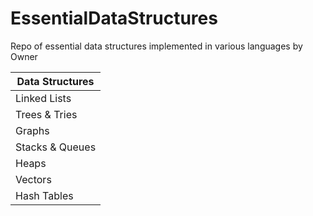 # EssentialDataStructures
Repo of essential data structures implemented in various languages by Owner

| Data Structures  | 
| ---------------  | 
| Linked Lists     | 
| Trees & Tries    |
| Graphs           | 
| Stacks & Queues  | 
| Heaps            | 
| Vectors          | 
| Hash Tables      | 
